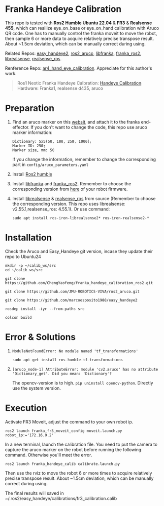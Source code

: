 # Franka Handeye Calibration

This repo is tested with **Ros2 Humble Ubuntu 22.04** & **FR3** & **Realsense 455**, which can reallize eye_on_base or eye_on_hand calibration with Aruco QR code. One has to manually control the franka moveit to move the robot,  then sample 6 or more data to acquire relatively precise transpose result. About ~1.5cm deviation, which can be manually correct during using.

Related Repos: [easy_handeye2](https://github.com/marcoesposito1988/easy_handeye2), [ros2_aruco](https://github.com/JMU-ROBOTICS-VIVA/ros2_aruco), [libfranka](https://github.com/frankaemika/libfranka), [franka_ros2](https://github.com/frankaemika/franka_ros2), [librealsense](https://github.com/IntelRealSense/librealsense), [realsense_ros](https://github.com/IntelRealSense/realsense-ros).

Renference Repo: [ar4_hand_eye_calibration](https://github.com/ycheng517/ar4_hand_eye_calibration). Appreciate for this author's work.

>Ros1 Neotic Franka Handeye Calbration: [Handeye Calibration](https://mixed-raccoon-b7c.notion.site/Handeye-Calibration-17eff737deb5800181d3f0844ec56095?pvs=4)
Hardware: Franka1, realsense d435, aruco

# Preparation
1. Find an aruco marker on this [websit](https://chev.me/arucogen/), and attach it to the franka end-effector. If you don't want to change the code, this repo use aruco marker information:
    ```
    Dictionary: 5x5(50, 100, 250, 1000);
    Marker ID: 250;
    Marker size, mm: 50
    ```
    If you change the information, remember to change the corresponding part in `config/aruco_parameters.yaml`

2. Install [Ros2 humble](https://docs.ros.org/en/humble/Installation.html)
3. Install [libfranka](https://github.com/frankaemika/libfranka) and [franka_ros2](https://github.com/frankaemika/franka_ros2). Remember to choose the corresponding version from [here](https://frankaemika.github.io/docs/compatibility.html) of your robot firmware.
4. Install [librealsense](https://github.com/IntelRealSense/librealsense) & [realsense_ros](https://github.com/IntelRealSense/realsense-ros) from source (Remember to choose the corresponding version. This repo uses librealsense: v2.55.1,realsense_ros: 4.55.1). Or use command:
    ```
    sudo apt install ros-iron-librealsense2* ros-iron-realsense2-*
    ```

# Installation
Check the Aruco and Easy_Handeye git version, incase they update their repo to Ubuntu24
```
mkdir -p ~/calib_ws/src
cd ~/calib_ws/src

git clone https://github.com/ChengYaofeng/franka_handeye_calibration_ros2.git

git clone https://github.com/JMU-ROBOTICS-VIVA/ros2_aruco.git

git clone https://github.com/marcoesposito1988/easy_handeye2

rosdep install -iyr --from-paths src

colcon build
```

# Error & Solutions
1. `ModuleNotFoundError: No module named 'tf_transformations'`
    ```
    sudo apt-get install ros-humble-tf-transformations
    ```
2. `[aruco_node-1] AttributeError: module 'cv2.aruco' has no attribute 'Dictionary_get'. Did you mean: 'Dictionary'?`

    The opencv-version is to high. `pip uninstall opencv-python`. Directly use the system version.

# Execution
Activate FR3 Moveit, adjust the command to your own robot ip.
```
ros2 launch franka_fr3_moveit_config moveit.launch.py robot_ip:='172.16.0.2'
```
In a new terminal, launch the calibration file. You need to put the camera to capture the aruco marker on the robot before running the following command. Otherwise you'll meet the error.
```
ros2 launch franka_handeye_calib calibrate.launch.py 
```
Then use the rviz to move the robot 6 or more times to acquire relatively precise transpose result. About ~1.5cm deviation, which can be manually correct during using.

The final results will saved in ~/.ros2/easy_handeye/calibrations/fr3_calibration.calib
